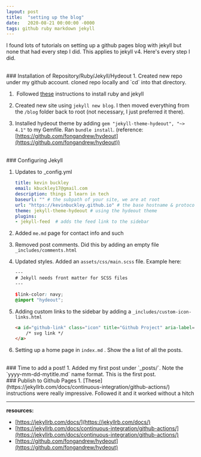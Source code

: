 ```yaml
---
layout: post
title:  "setting up the blog"
date:   2020-08-21 00:00:00 -0000
tags: github ruby markdown jekyll
---
```


I found lots of tutorials on setting up a github pages blog with jekyll but none that had every step I did.  This applies to jekyll v4.  Here's every step I did. 

<br>
### Installation of Repository/Ruby/Jekyll/Hydeout
1. Created new repo under my github account.  cloned repo locally and `cd` into that directory.

1.  Followed [these](https://jekyllrb.com/docs/installation/macos/) instructions to install ruby and jekyll

1. Created new site using `jekyll new blog`.  I then moved everything from the `/blog` folder back to root (not necessary, I just preferred it there).

1. Installed hydeout theme by adding `gem "jekyll-theme-hydeout", "~> 4.1"` to my Gemfile.  Ran `bundle install`.  (reference: [https://github.com/fongandrew/hydeout](https://github.com/fongandrew/hydeout))

<br>
### Configuring Jekyll 

1. Updates to _config.yml

    ```yml
    title: kevin buckley
    email: kbuckley17@gmail.com
    description: things I learn in tech
    baseurl: "" # the subpath of your site, we are at root
    url: "https://kevinbuckley.github.io" # the base hostname & protocol 
    theme: jekyll-theme-hydeout # using the hydeout theme
    plugins:
    - jekyll-feed  # adds the feed link to the sidebar
    ```
2. Added `me.md` page for contact info and such 

3. Removed post comments.  Did this by adding an empty file `_includes/comments.html`

4. Updated styles.  Added an `assets/css/main.scss` file.  Example here: 

    ```scss
    ---
    # Jekyll needs front matter for SCSS files
    ---

    $link-color: navy;
    @import "hydeout";
    ```
5. Adding custom links to the sidebar by adding a `_includes/custom-icon-links.html` 

    ```html
    <a id="github-link" class="icon" title="Github Project" aria-label="Github Project" href="{{ site.repo }}">
        /* svg link */
    </a>
    ```
6. Setting up a home page in `index.md` .  Show the a list of all the posts.

<br>
### Time to add a post! 
1. Added my first post under `_posts/`.  Note the `yyyy-mm-dd-mytitle.md` name format.  This is the first post.

<br>
### Publish to Github Pages
1. [These](https://jekyllrb.com/docs/continuous-integration/github-actions/) instructions were really impressive.  Followed it and it worked without a hitch


----
**resources:**
* [https://jekyllrb.com/docs/](https://jekyllrb.com/docs/)
* [https://jekyllrb.com/docs/continuous-integration/github-actions/](https://jekyllrb.com/docs/continuous-integration/github-actions/)
* [https://github.com/fongandrew/hydeout](https://github.com/fongandrew/hydeout)

